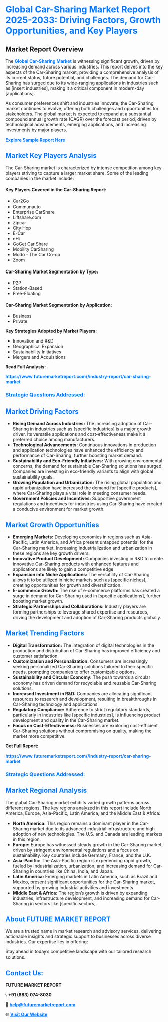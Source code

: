 <h1 style="color: #007BFF;">Global Car-Sharing Market Report 2025-2033: Driving Factors, Growth Opportunities, and Key Players</h1>

<section id="overview">
<h2>Market Report Overview</h2>
<p>The <a href="https://www.futuremarketreport.com//industry-report/car-sharing-market" style="color: #007BFF; text-decoration: none;"><strong>Global Car-Sharing Market</strong></a> is witnessing significant growth, driven by increasing demand across various industries. This report delves into the key aspects of the Car-Sharing market, providing a comprehensive analysis of its current status, future potential, and challenges. The demand for Car-Sharing has surged due to its wide-ranging applications in industries such as [insert industries], making it a critical component in modern-day [applications].</p>
<p>As consumer preferences shift and industries innovate, the Car-Sharing market continues to evolve, offering both challenges and opportunities for stakeholders. The global market is expected to expand at a substantial compound annual growth rate (CAGR) over the forecast period, driven by technological advancements, emerging applications, and increasing investments by major players.</p>
</section>

<section id="overview">
<p><a href="https://www.futuremarketreport.com//request-sample/reportId=64122" style="color: #007BFF; text-decoration: none;"><strong>Explore Sample Report Here</strong></a></p>
</section>

<section id="key-players">
<h2 style="color: #007BFF;">Market Key Players Analysis</h2>
<p>The Car-Sharing market is characterized by intense competition among key players striving to capture a larger market share. Some of the leading companies in the market include:</p>
<h4>Key Players Covered in the Car-Sharing Report:</h4>
<ul><li>Car2Go</li><li>Communauto</li><li>Enterprise CarShare</li><li>Liftshare.com</li><li>Zipcar</li><li>City Hop</li><li>E-Car</li><li>eHi</li><li>GoGet Car Share</li><li>Mobility CarSharing</li><li>Modo - The Car Co-op</li><li>Zoom</li></ul>
<h4>Car-Sharing Market Segmentation by Type:</h4>
<ul><li>P2P</li><li>Station-Based</li><li>Free-Floating</li></ul>

<h4>Car-Sharing Market Segmentation by Application:</h4>
<ul><li>Business</li><li>Private</li></ul>
<p><strong>Key Strategies Adopted by Market Players:</strong></p>
<ul>
<li>Innovation and R&D</li>
<li>Geographical Expansion</li>
<li>Sustainability Initiatives</li>
<li>Mergers and Acquisitions</li>
</ul>
</section>

<section>
<p><strong>Read Full Analysis: </strong></p><a href="https://www.futuremarketreport.com//industry-report/car-sharing-market" style="color: #007BFF; text-decoration: none;"><strong>https://www.futuremarketreport.com//industry-report/car-sharing-market</strong></a>
<h3 style="color: #007BFF;">Strategic Questions Addressed:</h3>
</section>

<section id="driving-factors">
<h2 style="color: #007BFF;">Market Driving Factors</h2>
<ul>
<li><strong>Rising Demand Across Industries:</strong> The increasing adoption of Car-Sharing in industries such as [specific industries] is a major growth driver. Its versatile applications and cost-effectiveness make it a preferred choice among manufacturers.</li>
<li><strong>Technological Advancements:</strong> Continuous innovations in production and application technologies have enhanced the efficiency and performance of Car-Sharing, further boosting market demand.</li>
<li><strong>Sustainability and Eco-Friendly Initiatives:</strong> With growing environmental concerns, the demand for sustainable Car-Sharing solutions has surged. Companies are investing in eco-friendly variants to align with global sustainability goals.</li>
<li><strong>Growing Population and Urbanization:</strong> The rising global population and rapid urbanization have increased the demand for [specific products], where Car-Sharing plays a vital role in meeting consumer needs.</li>
<li><strong>Government Policies and Incentives:</strong> Supportive government regulations and incentives for industries using Car-Sharing have created a conducive environment for market growth.</li>
</ul>
</section>

<section id="growth-opportunities">
<h2 style="color: #007BFF;">Market Growth Opportunities</h2>
<ul>
<li><strong>Emerging Markets:</strong> Developing economies in regions such as Asia-Pacific, Latin America, and Africa present untapped potential for the Car-Sharing market. Increasing industrialization and urbanization in these regions are key growth drivers.</li>
<li><strong>Innovative Product Development:</strong> Companies investing in R&D to create innovative Car-Sharing products with enhanced features and applications are likely to gain a competitive edge.</li>
<li><strong>Expansion into Niche Applications:</strong> The versatility of Car-Sharing allows it to be utilized in niche markets such as [specific niches], creating opportunities for growth and diversification.</li>
<li><strong>E-commerce Growth:</strong> The rise of e-commerce platforms has created a surge in demand for Car-Sharing used in [specific applications], further boosting market growth.</li>
<li><strong>Strategic Partnerships and Collaborations:</strong> Industry players are forming partnerships to leverage shared expertise and resources, driving the development and adoption of Car-Sharing products globally.</li>
</ul>
</section>

<section id="trending-factors">
<h2 style="color: #007BFF;">Market Trending Factors</h2>
<ul>
<li><strong>Digital Transformation:</strong> The integration of digital technologies in the production and distribution of Car-Sharing has improved efficiency and customer satisfaction.</li>
<li><strong>Customization and Personalization:</strong> Consumers are increasingly seeking personalized Car-Sharing solutions tailored to their specific needs, prompting companies to offer customizable options.</li>
<li><strong>Sustainability and Circular Economy:</strong> The push towards a circular economy has driven demand for recyclable and reusable Car-Sharing solutions.</li>
<li><strong>Increased Investment in R&D:</strong> Companies are allocating significant resources to research and development, resulting in breakthroughs in Car-Sharing technology and applications.</li>
<li><strong>Regulatory Compliance:</strong> Adherence to strict regulatory standards, particularly in industries like [specific industries], is influencing product development and quality in the Car-Sharing market.</li>
<li><strong>Focus on Cost-Effectiveness:</strong> Businesses are exploring cost-efficient Car-Sharing solutions without compromising on quality, making the market more competitive.</li>
</ul>
</section>

<section>
<p><strong>Get Full Report: </strong></p><a href="https://www.futuremarketreport.com//industry-report/car-sharing-market" style="color: #007BFF; text-decoration: none;"><strong>https://www.futuremarketreport.com//industry-report/car-sharing-market</strong></a>
<h3 style="color: #007BFF;">Strategic Questions Addressed:</h3>
</section>


<section id="regional-analysis">
<h2 style="color: #007BFF;">Market Regional Analysis</h2>
<p>The global Car-Sharing market exhibits varied growth patterns across different regions. The key regions analyzed in this report include North America, Europe, Asia-Pacific, Latin America, and the Middle East & Africa:</p>
<ul>
<li><strong>North America:</strong> This region remains a dominant player in the Car-Sharing market due to its advanced industrial infrastructure and high adoption of new technologies. The U.S. and Canada are leading markets in this region.</li>
<li><strong>Europe:</strong> Europe has witnessed steady growth in the Car-Sharing market, driven by stringent environmental regulations and a focus on sustainability. Key countries include Germany, France, and the U.K.</li>
<li><strong>Asia-Pacific:</strong> The Asia-Pacific region is experiencing rapid growth, fueled by industrialization, urbanization, and increasing demand for Car-Sharing in countries like China, India, and Japan.</li>
<li><strong>Latin America:</strong> Emerging markets in Latin America, such as Brazil and Mexico, present significant opportunities for the Car-Sharing market, supported by growing industrial activities and investments.</li>
<li><strong>Middle East & Africa:</strong> The region’s growth is driven by expanding industries, infrastructure development, and increasing demand for Car-Sharing in sectors like [specific sectors].</li>
</ul>
</section>

<footer>
<h2 style="color: #007BFF;">About FUTURE MARKET REPORT</h2>
<p>We are a trusted name in market research and advisory services, delivering actionable insights and strategic support to businesses across diverse industries. Our expertise lies in offering:</p>

<p>Stay ahead in today’s competitive landscape with our tailored research solutions.</p>

<h2 style="color: #007BFF;">Contact Us:</h2>
<p><strong>FUTURE MARKET REPORT</strong></p>
<p>📞 <strong>+91 (883) 074-8030</strong></p>
<p>📧 <strong><a href="mailto:help@futuremarketreport.com" style="color: #007BFF;">help@futuremarketreport.com</a></strong></p>
<p>🌐 <strong><a href="https://www.futuremarketreport.com/" style="color: #007BFF;">Visit Our Website</a></strong></p>
</footer>